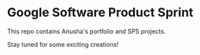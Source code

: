# Google Software Product Sprint

This repo contains Anusha's portfolio and SPS projects.

Stay tuned for some exciting creations! 
